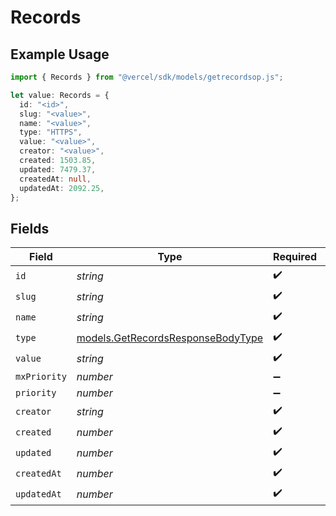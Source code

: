 # Records

## Example Usage

```typescript
import { Records } from "@vercel/sdk/models/getrecordsop.js";

let value: Records = {
  id: "<id>",
  slug: "<value>",
  name: "<value>",
  type: "HTTPS",
  value: "<value>",
  creator: "<value>",
  created: 1503.85,
  updated: 7479.37,
  createdAt: null,
  updatedAt: 2092.25,
};
```

## Fields

| Field                                                                        | Type                                                                         | Required                                                                     | Description                                                                  |
| ---------------------------------------------------------------------------- | ---------------------------------------------------------------------------- | ---------------------------------------------------------------------------- | ---------------------------------------------------------------------------- |
| `id`                                                                         | *string*                                                                     | :heavy_check_mark:                                                           | N/A                                                                          |
| `slug`                                                                       | *string*                                                                     | :heavy_check_mark:                                                           | N/A                                                                          |
| `name`                                                                       | *string*                                                                     | :heavy_check_mark:                                                           | N/A                                                                          |
| `type`                                                                       | [models.GetRecordsResponseBodyType](../models/getrecordsresponsebodytype.md) | :heavy_check_mark:                                                           | N/A                                                                          |
| `value`                                                                      | *string*                                                                     | :heavy_check_mark:                                                           | N/A                                                                          |
| `mxPriority`                                                                 | *number*                                                                     | :heavy_minus_sign:                                                           | N/A                                                                          |
| `priority`                                                                   | *number*                                                                     | :heavy_minus_sign:                                                           | N/A                                                                          |
| `creator`                                                                    | *string*                                                                     | :heavy_check_mark:                                                           | N/A                                                                          |
| `created`                                                                    | *number*                                                                     | :heavy_check_mark:                                                           | N/A                                                                          |
| `updated`                                                                    | *number*                                                                     | :heavy_check_mark:                                                           | N/A                                                                          |
| `createdAt`                                                                  | *number*                                                                     | :heavy_check_mark:                                                           | N/A                                                                          |
| `updatedAt`                                                                  | *number*                                                                     | :heavy_check_mark:                                                           | N/A                                                                          |